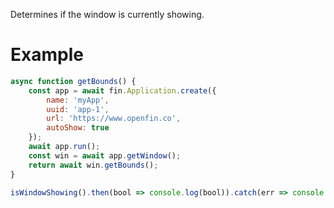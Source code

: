 Determines if the window is currently showing.

# Example
```js
async function getBounds() {
    const app = await fin.Application.create({
        name: 'myApp',
        uuid: 'app-1',
        url: 'https://www.openfin.co',
        autoShow: true
    });
    await app.run();
    const win = await app.getWindow();
    return await win.getBounds();
}

isWindowShowing().then(bool => console.log(bool)).catch(err => console.log(err));
```

